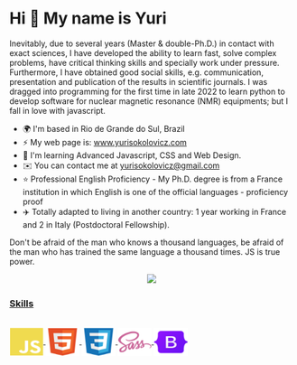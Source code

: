 Hi 👋 My name is Yuri
==========================

Inevitably, due to several years (Master & double-Ph.D.) in contact with exact sciences, I have developed the ability to learn fast, solve complex problems, have critical thinking skills and specially work under pressure. Furthermore, I have obtained good social skills, e.g. communication, presentation and publication of the results in scientific journals. I was dragged into programming for the first time in late 2022 to learn python to develop software for nuclear magnetic resonance (NMR) equipments; but I fall in love with javascript.

* 🌍 I'm based in Rio de Grande do Sul, Brazil
* ⚡ My web page is: www.yurisokolovicz.com
* 🧠 I'm learning Advanced Javascript, CSS and Web Design.
* ✉️ You can contact me at yurisokolovicz@gmail.com
* ⭐ Professional English Proficiency - My Ph.D. degree is from a France institution in which English is one of the official languages - proficiency proof
* ✈️ Totally adapted to living in another country: 1 year working in France and 2 in Italy (Postdoctoral Fellowship). 

Don't be afraid of the man who knows a thousand languages, be afraid of the man who has trained the same language a thousand times. JS is true power.

<div align="center">
  <a href="https://github.com/yurisokolovicz">
  <img height="180em" src="https://github-readme-stats.vercel.app/api/top-langs/?username=yurisokolovicz&layout=compact&langs_count=7&theme=dracula"/>
</div>

### Skills
  
<div style="display: inline_block"><br>
  <img align="center" alt="Rafa-Js" height="50" width="60" src="https://raw.githubusercontent.com/devicons/devicon/master/icons/javascript/javascript-plain.svg">
  <img align="center" alt="Rafa-HTML" height="50" width="60" src="https://raw.githubusercontent.com/devicons/devicon/master/icons/html5/html5-original.svg">
  <img align="center" alt="Rafa-CSS" height="50" width="60" src="https://raw.githubusercontent.com/devicons/devicon/master/icons/css3/css3-original.svg">
  <img align="center" alt="Rafa-CSS" height="50" width="60" src="https://raw.githubusercontent.com/devicons/devicon/master/icons/sass/sass-original.svg">
  <img align="center" alt="Rafa-CSS" height="50" width="60" src="https://raw.githubusercontent.com/devicons/devicon/master/icons/bootstrap/bootstrap-original.svg">
</div>

